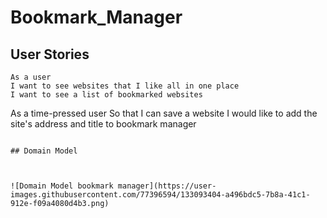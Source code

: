 # Bookmark_Manager


## User Stories

```
As a user
I want to see websites that I like all in one place
I want to see a list of bookmarked websites
```
As a time-pressed user
So that I can save a website
I would like to add the site's address and title to bookmark manager
```

## Domain Model



![Domain Model bookmark manager](https://user-images.githubusercontent.com/77396594/133093404-a496bdc5-7b8a-41c1-912e-f09a4080d4b3.png)